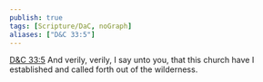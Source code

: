 ```yaml
---
publish: true
tags: [Scripture/DaC, noGraph]
aliases: ["D&C 33:5"]
---
```

[D&C 33:5](https://churchofjesuschrist.org/study/scriptures/dc-testament/dc/33?lang=eng&id=p5#p5) And verily, verily, I say unto you, that this church have I established and called forth out of the wilderness.
